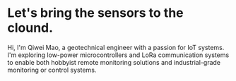 # Let's bring the sensors to the clound.
Hi, I'm Qiwei Mao, a geotechnical engineer with a passion for IoT systems. I'm exploring low-power microcontrollers and LoRa communication systems to enable both hobbyist remote monitoring solutions and industrial-grade monitoring or control systems.
